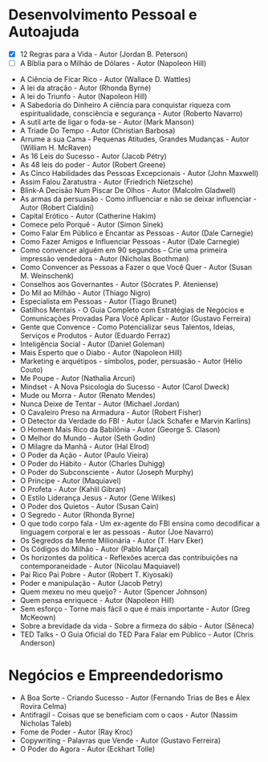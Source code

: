 # Desenvolvimento Pessoal e Autoajuda

- [x] 12 Regras para a Vida - Autor (Jordan B. Peterson)
- [ ] A Bíblia para o Milhão de Dólares - Autor (Napoleon Hill)
* A Ciência de Ficar Rico - Autor (Wallace D. Wattles)
* A lei da atração - Autor (Rhonda Byrne)
* A lei do Triunfo - Autor (Napoleon Hill)
* A Sabedoria do Dinheiro A ciência para conquistar riqueza com espiritualidade, consciência e segurança - Autor (Roberto Navarro)
* A sutil arte de ligar o foda-se - Autor (Mark Manson)
* A Triade Do Tempo - Autor (Christian Barbosa)
* Arrume a sua Cama - Pequenas Atitudes, Grandes Mudanças - Autor (William H. McRaven)
* As 16 Leis do Sucesso - Autor (Jacob Pétry)
* As 48 leis do poder - Autor (Robert Greene)
* As Cinco Habilidades das Pessoas Excepcionais - Autor (John Maxwell)
* Assim Falou Zaratustra - Autor (Friedrich Nietzsche)
* Blink-A Decisão Num Piscar De Olhos - Autor (Malcolm Gladwell)
* As armas da persuasão - Como influenciar e não se deixar influenciar - Autor (Robert Cialdini)
* Capital Erótico - Autor (Catherine Hakim)
* Comece pelo Porquê - Autor (Simon Sinek)
* Como Falar Em Público e Encantar as Pessoas - Autor (Dale Carnegie)
* Como Fazer Amigos e Influenciar Pessoas - Autor (Dale Carnegie)
* Como convencer alguém em 90 segundos - Crie uma primeira impressão vendedora - Autor (Nicholas Boothman)
* Como Convencer as Pessoas a Fazer o que Você Quer - Autor (Susan M. Weinschenk)
* Conselhos aos Governantes - Autor (Sócrates P. Ateniense)
* Do Mil ao Milhão - Autor (Thiago Nigro)
* Especialista em Pessoas - Autor (Tiago Brunet)
* Gatilhos Mentais - O Guia Completo com Estratégias de Negócios e Comunicações Provadas Para Você Aplicar - Autor (Gustavo Ferreira)
* Gente que Convence - Como Potencializar seus Talentos, Ideias, Serviços e Produtos - Autor (Eduardo Ferraz)
* Inteligência Social - Autor (Daniel Goleman)
* Mais Esperto que o Diabo - Autor (Napoleon Hill)
* Marketing e arquétipos - símbolos, poder, persuasão - Autor (Hélio Couto)
* Me Poupe - Autor (Nathalia Arcuri)
* Mindset - A Nova Psicologia do Sucesso - Autor (Carol Dweck)
* Mude ou Morra - Autor (Renato Mendes)
* Nunca Deixe de Tentar - Autor (Michael Jordan)
* O Cavaleiro Preso na Armadura - Autor (Robert Fisher)
* O Detector da Verdade do FBI - Autor (Jack Schafer e Marvin Karlins)
* O Homem Mais Rico da Babilônia - Autor (George S. Clason)
* O Melhor do Mundo - Autor (Seth Godin)
* O Milagre da Manhã - Autor (Hal Elrod)
* O Poder da Ação - Autor (Paulo Vieira)
* O Poder do Hábito - Autor (Charles Duhigg)
* O Poder do Subconsciente - Autor (Joseph Murphy)
* O Príncipe - Autor (Maquiavel)
* O Profeta - Autor (Kahlil Gibran)
* O Estilo Liderança Jesus - Autor (Gene Wilkes)
* O Poder dos Quietos - Autor (Susan Cain)
* O Segredo - Autor (Rhonda Byrne)
* O que todo corpo fala - Um ex-agente do FBI ensina como decodificar a linguagem corporal e ler as pessoas - Autor (Joe Navarro)
* Os Segredos da Mente Milionária - Autor (T. Harv Eker)
* Os Códigos do Milhão - Autor (Pablo Marçal)
* Os horizontes da política - Reflexões acerca das contribuições na contemporaneidade - Autor (Nicolau Maquiavel)
* Pai Rico Pai Pobre - Autor (Robert T. Kiyosaki)
* Poder e manipulação - Autor (Jacob Petry)
* Quem mexeu no meu queijo? - Autor (Spencer Johnson)
* Quem pensa enriquece - Autor (Napoleon Hill)
* Sem esforço - Torne mais fácil o que é mais importante - Autor (Greg McKeown)
* Sobre a brevidade da vida - Sobre a firmeza do sábio - Autor (Sêneca)
* TED Talks - O Guia Oficial do TED Para Falar em Público - Autor (Chris Anderson)

# Negócios e Empreendedorismo

* A Boa Sorte - Criando Sucesso - Autor (Fernando Trias de Bes e Álex Rovira Celma)
* Antifragil - Coisas que se beneficiam com o caos - Autor (Nassim Nicholas Taleb)
* Fome de Poder - Autor (Ray Kroc)
* Copywriting - Palavras que Vende - Autor (Gustavo Ferreira)
* O Poder do Agora - Autor (Eckhart Tolle)
